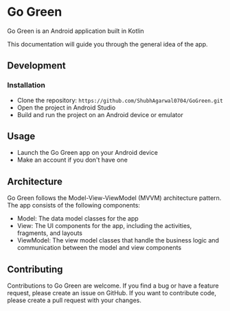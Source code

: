 # Go Green

Go Green is an Android application built in Kotlin

This documentation will guide you through the general idea of the app.

## Development

### Installation

- Clone the repository: `https://github.com/ShubhAgarwal0704/GoGreen.git`
- Open the project in Android Studio
- Build and run the project on an Android device or emulator

## Usage

- Launch the Go Green app on your Android device
- Make an account if you don't have one

## Architecture

Go Green follows the Model-View-ViewModel (MVVM) architecture pattern. The app consists of the
following components:

- Model: The data model classes for the app
- View: The UI components for the app, including the activities, fragments, and layouts
- ViewModel: The view model classes that handle the business logic and communication between the
  model and view components

## Contributing

Contributions to Go Green are welcome. If you find a bug or have a feature request, please create an
issue on GitHub. If you want to contribute code, please create a pull request with your changes.
